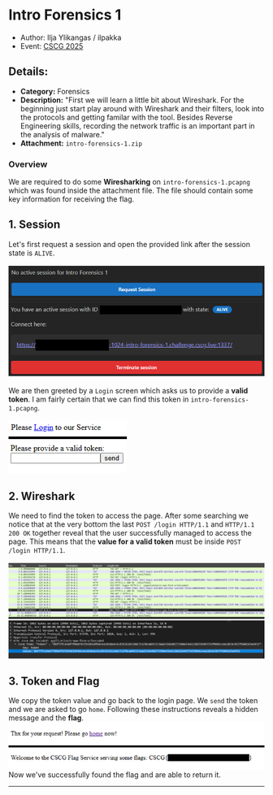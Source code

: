 # Intro Forensics 1
- Author: Ilja Ylikangas / ilpakka
- Event: [CSCG 2025](https://play.cscg.live/)

## Details:

- **Category:** Forensics
- **Description:** "First we will learn a little bit about Wireshark. For the beginning just start play around with Wireshark and their filters, look into the protocols and getting familar with the tool. Besides Reverse Engineering skills, recording the network traffic is an important part in the analysis of malware."
- **Attachment:** `intro-forensics-1.zip`

### Overview
We are required to do some **Wiresharking** on `intro-forensics-1.pcapng` which was found inside the attachment file. The file should contain some key information for receiving the flag.


## 1. Session

Let's first request a session and open the provided link after the session state is `ALIVE`.<br>
<br>
![Session screenshot](images/session.png)<br>
<br>
We are then greeted by a `Login` screen which asks us to provide a **valid token**. I am fairly certain that we can find this token in `intro-forensics-1.pcapng`.<br>
<br>
![Login screenshot](images/login.png)

## 2. **Wireshark**

We need to find the token to access the page. After some searching we notice that at the very bottom the last `POST /login HTTP/1.1` and `HTTP/1.1 200 OK` together reveal that the user successfully managed to access the page. This means that the **value for a valid token** must be inside `POST /login HTTP/1.1`.<br>
<br>
![Wireshark](images/wireshark.png)
![Token](images/token.png)

## 3. Token and Flag

We copy the token value and go back to the login page. We `send` the token and we are asked to go `home`. Following these instructions reveals a hidden message and the **flag**.
<br>
![Flag](images/flag.png)
<br>
Now we've successfully found the flag and are able to return it.

---
